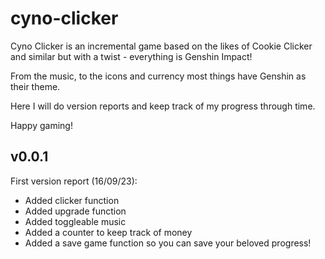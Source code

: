 # cyno-clicker

Cyno Clicker is an incremental game based on the likes of Cookie Clicker and similar but with a twist - everything is Genshin Impact!

From the music, to the icons and currency most things have Genshin as their theme.

Here I will do version reports and keep track of my progress through time.

Happy gaming!

## v0.0.1
First version report (16/09/23):
- Added clicker function
- Added upgrade function
- Added toggleable music
- Added a counter to keep track of money
- Added a save game function so you can save your beloved progress!
